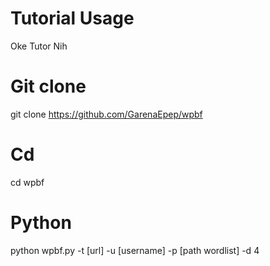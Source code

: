 # Tutorial Usage
Oke Tutor Nih
# Git clone
git clone https://github.com/GarenaEpep/wpbf
# Cd 
cd wpbf
# Python
python wpbf.py -t [url] -u [username] -p [path wordlist] -d 4
